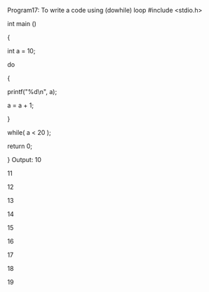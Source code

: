 Program17: To write a code using (dowhile) loop
#include <stdio.h>

int main ()

{

int a = 10;

do

{

printf("%d\n", a);

a = a + 1;

}

while( a < 20 );

return 0;

}
Output:
10

11

12

13

14

15

16

17

18

19
